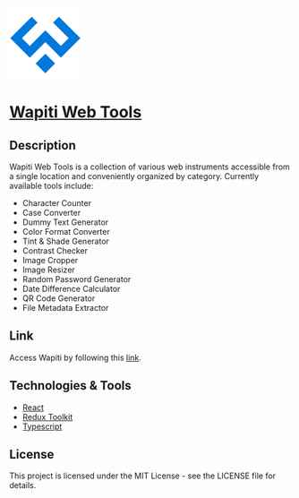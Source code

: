 <img src='public/favicon.svg' height='128'>

# [Wapiti Web Tools](https://wapiti-web-tools.vercel.app/)

## Description

Wapiti Web Tools is a collection of various web instruments accessible from a single location and conveniently organized by category. Currently available tools include:

- Character Counter
- Case Converter
- Dummy Text Generator
- Color Format Converter
- Tint & Shade Generator
- Contrast Checker
- Image Cropper
- Image Resizer
- Random Password Generator
- Date Difference Calculator
- QR Code Generator
- File Metadata Extractor

## Link

Access Wapiti by following this [link](https://wapiti-web-tools.vercel.app/).

## Technologies & Tools

- [React](https://react.dev/)
- [Redux Toolkit](https://redux-toolkit.js.org/)
- [Typescript](https://www.typescriptlang.org/)

## License

This project is licensed under the MIT License - see the LICENSE file for details.
